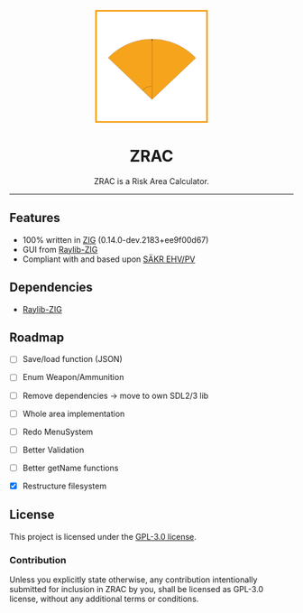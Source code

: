 <p align="center">
  <img src="/docs/icon.png" alt="Limbo" width="200"/>
  <h1 align="center">ZRAC</h1>
</p>

<p align="center">
  ZRAC is a Risk Area Calculator.
</p>


---
## Features

* 100% written in [ZIG] (0.14.0-dev.2183+ee9f00d67)
* GUI from [Raylib-ZIG] 
* Compliant with and based upon [SÄKR EHV/PV]
  
## Dependencies

* [Raylib-ZIG] 

## Roadmap

* [ ] Save/load function (JSON)
* [ ] Enum Weapon/Ammunition
* [ ] Remove dependencies -> move to own SDL2/3 lib
* [ ] Whole area implementation
* [ ] Redo MenuSystem
* [ ] Better Validation
* [ ] Better getName functions
* [X] Restructure filesystem


## License

This project is licensed under the [GPL-3.0 license].

### Contribution

Unless you explicitly state otherwise, any contribution intentionally submitted
for inclusion in ZRAC by you, shall be licensed as GPL-3.0 license, without any additional
terms or conditions.

[ZIG]:https://ziglang.org/
[GPL-3.0 license]:https://github.com/Atomvapen/ZRAC/blob/next/LICENSE
[Raylib-ZIG]:https://github.com/Not-Nik/raylib-zig
[SÄKR EHV/PV]:https://www.forsvarsmakten.se/siteassets/2-om-forsvarsmakten/dokument/reglementen/sakr-ehv-pv.pdf

